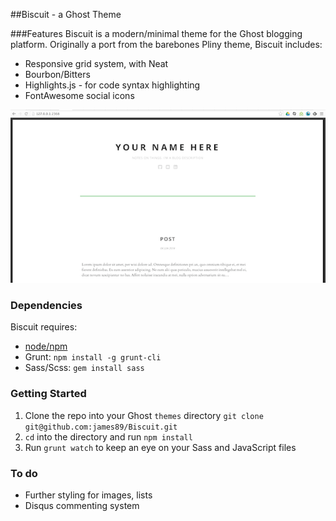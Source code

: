 ##Biscuit - a Ghost Theme

###Features
Biscuit is a modern/minimal theme for the Ghost blogging platform. Originally a port from the barebones Pliny theme, Biscuit includes:

* Responsive grid system, with Neat
* Bourbon/Bitters
* Highlights.js - for code syntax highlighting
* FontAwesome social icons

![alt tag](biscuit.png)

### Dependencies

Biscuit requires:

* [node/npm](http://nodejs.org/)
* Grunt: `npm install -g grunt-cli`
* Sass/Scss: `gem install sass`

### Getting Started

1. Clone the repo into your Ghost `themes` directory `git clone git@github.com:james89/Biscuit.git`
2. `cd` into the directory and run `npm install`
3. Run `grunt watch` to keep an eye on your Sass and JavaScript files


### To do
* Further styling for images, lists
* Disqus commenting system
